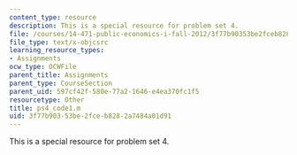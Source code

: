 ```yaml
---
content_type: resource
description: This is a special resource for problem set 4.
file: /courses/14-471-public-economics-i-fall-2012/3f77b90353be2fceb8282a7484a01d91_ps4_code1.m
file_type: text/x-objcsrc
learning_resource_types:
- Assignments
ocw_type: OCWFile
parent_title: Assignments
parent_type: CourseSection
parent_uid: 597cf42f-580e-77a2-1646-e4ea370fc1f5
resourcetype: Other
title: ps4_code1.m
uid: 3f77b903-53be-2fce-b828-2a7484a01d91
---
```

This is a special resource for problem set 4.

